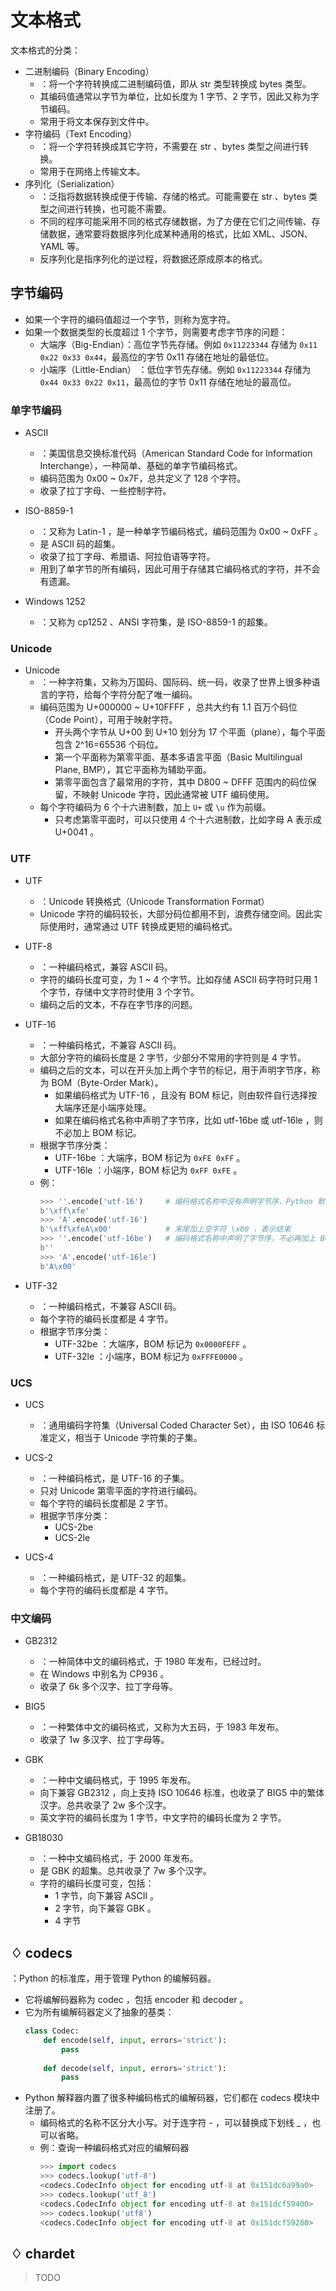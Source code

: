 # 文本格式

文本格式的分类：
- 二进制编码（Binary Encoding）
  - ：将一个字符转换成二进制编码值，即从 str 类型转换成 bytes 类型。
  - 其编码值通常以字节为单位，比如长度为 1 字节、2 字节，因此又称为字节编码。 
  - 常用于将文本保存到文件中。
- 字符编码（Text Encoding）
  - ：将一个字符转换成其它字符，不需要在 str 、bytes 类型之间进行转换。
  - 常用于在网络上传输文本。
- 序列化（Serialization）
  - ：泛指将数据转换成便于传输、存储的格式。可能需要在 str 、bytes 类型之间进行转换，也可能不需要。
  - 不同的程序可能采用不同的格式存储数据，为了方便在它们之间传输、存储数据，通常要将数据序列化成某种通用的格式，比如 XML、JSON、YAML 等。
  - 反序列化是指序列化的逆过程，将数据还原成原本的格式。

## 字节编码

- 如果一个字符的编码值超过一个字节，则称为宽字符。
- 如果一个数据类型的长度超过 1 个字节，则需要考虑字节序的问题：
  - 大端序（Big-Endian）：高位字节先存储。例如 `0x11223344` 存储为 `0x11 0x22 0x33 0x44`，最高位的字节 0x11 存储在地址的最低位。
  - 小端序（Little-Endian） ：低位字节先存储。例如 `0x11223344` 存储为 `0x44 0x33 0x22 0x11`，最高位的字节 0x11 存储在地址的最高位。

### 单字节编码

- ASCII
  - ：美国信息交换标准代码（American Standard Code for Information Interchange），一种简单、基础的单字节编码格式。
  - 编码范围为 0x00 ~ 0x7F，总共定义了 128 个字符。
  - 收录了拉丁字母、一些控制字符。

- ISO-8859-1
  - ：又称为 Latin-1 ，是一种单字节编码格式，编码范围为 0x00 ~ 0xFF 。
  - 是 ASCII 码的超集。
  - 收录了拉丁字母、希腊语、阿拉伯语等字符。
  - 用到了单字节的所有编码，因此可用于存储其它编码格式的字符，并不会有遗漏。

- Windows 1252
  - ：又称为 cp1252 、ANSI 字符集，是 ISO-8859-1 的超集。

### Unicode

- Unicode
  - ：一种字符集，又称为万国码、国际码、统一码，收录了世界上很多种语言的字符，给每个字符分配了唯一编码。
  - 编码范围为 U+000000 ~ U+10FFFF ，总共大约有 1.1 百万个码位（Code Point），可用于映射字符。
    - 开头两个字节从 U+00 到 U+10 划分为 17 个平面（plane），每个平面包含 2^16=65536 个码位。
    - 第一个平面称为第零平面、基本多语言平面（Basic Multilingual Plane, BMP），其它平面称为辅助平面。
    - 第零平面包含了最常用的字符，其中 D800 ~ DFFF 范围内的码位保留，不映射 Unicode 字符，因此通常被 UTF 编码使用。
  - 每个字符编码为 6 个十六进制数，加上 `U+` 或 `\u` 作为前缀。
    - 只考虑第零平面时，可以只使用 4 个十六进制数，比如字母 A 表示成 U+0041 。

### UTF

- UTF
  - ：Unicode 转换格式（Unicode Transformation Format）
  - Unicode 字符的编码较长，大部分码位都用不到，浪费存储空间。因此实际使用时，通常通过 UTF 转换成更短的编码格式。

- UTF-8
  - ：一种编码格式，兼容 ASCII 码。
  - 字符的编码长度可变，为 1 ~ 4 个字节。比如存储 ASCII 码字符时只用 1 个字节，存储中文字符时使用 3 个字节。
  - 编码之后的文本，不存在字节序的问题。

- UTF-16
  - ：一种编码格式，不兼容 ASCII 码。
  - 大部分字符的编码长度是 2 字节，少部分不常用的字符则是 4 字节。
  - 编码之后的文本，可以在开头加上两个字节的标记，用于声明字节序，称为 BOM（Byte-Order Mark）。
    - 如果编码格式为 UTF-16 ，且没有 BOM 标记，则由软件自行选择按大端序还是小端序处理。
    - 如果在编码格式名称中声明了字节序，比如 utf-16be 或 utf-16le ，则不必加上 BOM 标记。
  - 根据字节序分类：
    - UTF-16be ：大端序，BOM 标记为 `0xFE 0xFF` 。
    - UTF-16le ：小端序，BOM 标记为 `0xFF 0xFE` 。
  - 例：
    ```py
    >>> ''.encode('utf-16')     # 编码格式名称中没有声明字节序，Python 默认会按小端序处理，在开头加上 BOM 标记
    b'\xff\xfe'
    >>> 'A'.encode('utf-16')
    b'\xff\xfeA\x00'            # 末尾加上空字符 \x00 ，表示结束
    >>> ''.encode('utf-16be')   # 编码格式名称中声明了字节序，不必再加上 BOM 标记
    b''
    >>> 'A'.encode('utf-16le')
    b'A\x00'
    ```

- UTF-32
  - ：一种编码格式，不兼容 ASCII 码。
  - 每个字符的编码长度都是 4 字节。
  - 根据字节序分类：
    - UTF-32be ：大端序，BOM 标记为 `0x0000FEFF` 。
    - UTF-32le ：小端序，BOM 标记为 `0xFFFE0000` 。

### UCS

- UCS
  - ：通用编码字符集（Universal Coded Character Set），由 ISO 10646 标准定义，相当于 Unicode 字符集的子集。

- UCS-2
  - ：一种编码格式，是 UTF-16 的子集。
  - 只对 Unicode 第零平面的字符进行编码。
  - 每个字符的编码长度都是 2 字节。
  - 根据字节序分类：
    - UCS-2be
    - UCS-2le

- UCS-4
  - ：一种编码格式，是 UTF-32 的超集。
  - 每个字符的编码长度都是 4 字节。

### 中文编码

- GB2312
  - ：一种简体中文的编码格式，于 1980 年发布，已经过时。
  - 在 Windows 中别名为 CP936 。
  - 收录了 6k 多个汉字、拉丁字母等。

- BIG5
  - ：一种繁体中文的编码格式，又称为大五码，于 1983 年发布。
  - 收录了 1w 多汉字、拉丁字母等。

- GBK
  - ：一种中文编码格式，于 1995 年发布。
  - 向下兼容 GB2312 ，向上支持 ISO 10646 标准，也收录了 BIG5 中的繁体汉字。总共收录了 2w 多个汉字。
  - 英文字符的编码长度为 1 字节，中文字符的编码长度为 2 字节。

- GB18030
  - ：一种中文编码格式，于 2000 年发布。
  - 是 GBK 的超集。总共收录了 7w 多个汉字。
  - 字符的编码长度可变，包括：
    - 1 字节，向下兼容 ASCII 。
    - 2 字节，向下兼容 GBK 。
    - 4 字节

## ♢ codecs

：Python 的标准库，用于管理 Python 的编解码器。
- 它将编解码器称为 codec ，包括 encoder 和 decoder 。
- 它为所有编解码器定义了抽象的基类：
  ```py
  class Codec:
      def encode(self, input, errors='strict'):
          pass
      
      def decode(self, input, errors='strict'):
          pass
  ```
- Python 解释器内置了很多种编码格式的编解码器，它们都在 codecs 模块中注册了。
  - 编码格式的名称不区分大小写。对于连字符 - ，可以替换成下划线 _ ，也可以省略。
  - 例：查询一种编码格式对应的编解码器
    ```py
    >>> import codecs
    >>> codecs.lookup('utf-8')
    <codecs.CodecInfo object for encoding utf-8 at 0x151dc6a99a0>
    >>> codecs.lookup('utf_8')
    <codecs.CodecInfo object for encoding utf-8 at 0x151dcf59400>
    >>> codecs.lookup('utf8')
    <codecs.CodecInfo object for encoding utf-8 at 0x151dcf59280>
    ```

## ♢ chardet

> TODO



<!-- 

# 字符编码

## URLencode

## Base64

## Quoted-printable





## ♢ base64

## ♢ quopri -->
